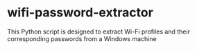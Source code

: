 # wifi-password-extractor
This Python script is designed to extract Wi-Fi profiles and their corresponding passwords from a Windows machine
